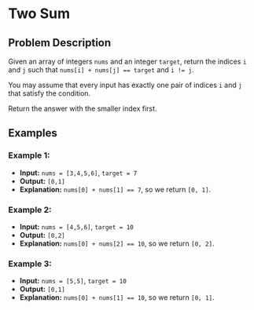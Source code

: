 # Two Sum

## Problem Description

Given an array of integers `nums` and an integer `target`, return the indices `i` and `j` such that `nums[i] + nums[j] == target` and `i != j`.

You may assume that every input has exactly one pair of indices `i` and `j` that satisfy the condition.

Return the answer with the smaller index first.

## Examples

### Example 1:
- **Input:** `nums = [3,4,5,6]`, `target = 7`
- **Output:** `[0,1]`
- **Explanation:** `nums[0] + nums[1] == 7`, so we return `[0, 1]`.

### Example 2:
- **Input:** `nums = [4,5,6]`, `target = 10`
- **Output:** `[0,2]`
- **Explanation:** `nums[0] + nums[2] == 10`, so we return `[0, 2]`.

### Example 3:
- **Input:** `nums = [5,5]`, `target = 10`
- **Output:** `[0,1]`
- **Explanation:** `nums[0] + nums[1] == 10`, so we return `[0, 1]`.
